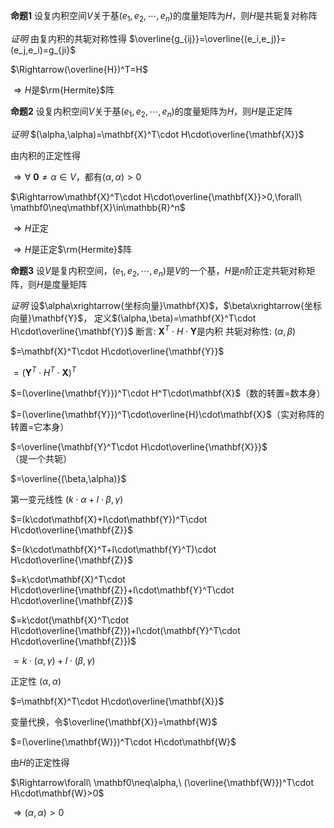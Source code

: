 **命题1**
设复内积空间$V$关于基$(e_1,e_2,\cdots,e_n)$的度量矩阵为$H$，则$H$是共轭复对称阵

*证明*
由复内积的共轭对称性得
$\overline{g_{ij}}=\overline{(e_i,e_j)}=(e_j,e_i)=g_{ji}$

$\Rightarrow(\overline{H})^T=H$

$\Rightarrow H$是$\rm{Hermite}$阵

**命题2** 
设复内积空间$V$关于基$(e_1,e_2,\cdots,e_n)$的度量矩阵为$H$，则$H$是正定阵

*证明*
$(\alpha,\alpha)=\mathbf{X}^T\cdot H\cdot\overline{\mathbf{X}}$

由内积的正定性得

$\Rightarrow\forall\ \mathbf0\neq\alpha\in V$，都有$(\alpha,\alpha)>0$

$\Rightarrow\mathbf{X}^T\cdot H\cdot\overline{\mathbf{X}}>0,\forall\ \mathbf0\neq\mathbf{X}\in\mathbb{R}^n$

$\Rightarrow H$正定

$\Rightarrow H$是正定$\rm{Hermite}$阵

**命题3** 
设$V$是复内积空间，$(e_1,e_2,\cdots,e_n)$是$V$的一个基，$H$是$n$阶正定共轭对称矩阵，则$H$是度量矩阵

*证明*
设$\alpha\xrightarrow{坐标向量}\mathbf{X}$，$\beta\xrightarrow{坐标向量}\mathbf{Y}$，
定义$(\alpha,\beta)=\mathbf{X}^T\cdot H\cdot\overline{\mathbf{Y}}$
断言: $\mathbf{X}^T\cdot H\cdot\mathbf{Y}$是内积
共轭对称性:
$(\alpha,\beta)$

$=\mathbf{X}^T\cdot H\cdot\overline{\mathbf{Y}}$

$=(\mathbf{Y}^T\cdot H^T\cdot\mathbf{X})^T$

$=(\overline{\mathbf{Y}})^T\cdot H^T\cdot\mathbf{X}$（数的转置$=$数本身）

$=(\overline{\mathbf{Y}})^T\cdot\overline{H}\cdot\mathbf{X}$（实对称阵的转置$=$它本身）

$=\overline{\mathbf{Y}^T\cdot H\cdot\overline{\mathbf{X}}}$（提一个共轭）

$=\overline{(\beta,\alpha)}$

第一变元线性
$(k\cdot\alpha+l\cdot\beta,\gamma)$

$=(k\cdot\mathbf{X}+l\cdot\mathbf{Y})^T\cdot H\cdot\overline{\mathbf{Z}}$

$=(k\cdot\mathbf{X}^T+l\cdot\mathbf{Y}^T)\cdot H\cdot\overline{\mathbf{Z}}$

$=k\cdot\mathbf{X}^T\cdot H\cdot\overline{\mathbf{Z}}+l\cdot\mathbf{Y}^T\cdot H\cdot\overline{\mathbf{Z}}$

$=k\cdot(\mathbf{X}^T\cdot H\cdot\overline{\mathbf{Z}})+l\cdot(\mathbf{Y}^T\cdot H\cdot\overline{\mathbf{Z}})$

$=k\cdot(\alpha,\gamma)+l\cdot(\beta,\gamma)$

正定性
$(\alpha,\alpha)$

$=\mathbf{X}^T\cdot H\cdot\overline{\mathbf{X}}$

变量代换，令$\overline{\mathbf{X}}=\mathbf{W}$

$=(\overline{\mathbf{W}})^T\cdot H\cdot\mathbf{W}$

由$H$的正定性得

$\Rightarrow\forall\ \mathbf0\neq\alpha,\ (\overline{\mathbf{W}})^T\cdot H\cdot\mathbf{W}>0$

$\Rightarrow(\alpha,\alpha)>0$
